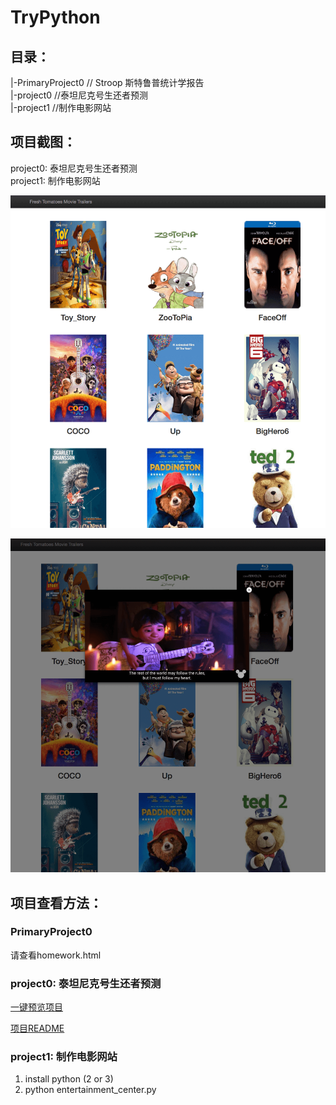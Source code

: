 # TryPython

## 目录：

> 
|-PrimaryProject0  // Stroop 斯特鲁普统计学报告    
|-project0     //泰坦尼克号生还者预测   
|-project1     //制作电影网站      

## 项目截图：
project0: 泰坦尼克号生还者预测  
project1: 制作电影网站    

![image](https://github.com/lizwangying/TryPython/blob/master/screen_shots/project1_movie1.png)  

![image2](https://github.com/lizwangying/TryPython/blob/master/screen_shots/project1_movie2.png) 

## 项目查看方法：
### PrimaryProject0 
请查看homework.html    

### project0: 泰坦尼克号生还者预测

[一键预览项目](https://nbviewer.jupyter.org/github/lizwangying/TryPython/blob/master/project0/titanic_survival_exploration.ipynb)

[项目README](https://github.com/lizwangying/TryPython/tree/master/project0) 

### project1: 制作电影网站
1. install python (2 or 3)
2. python entertainment_center.py